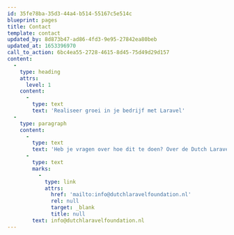 ```yaml
---
id: 35fe78ba-35d3-44a4-b514-55167c5e514c
blueprint: pages
title: Contact
template: contact
updated_by: 8d873b47-ad86-4fd3-9e95-27842ea80beb
updated_at: 1653396970
call_to_action: 6bc4ea55-2728-4615-8d45-75d49d29d157
content:
  -
    type: heading
    attrs:
      level: 1
    content:
      -
        type: text
        text: 'Realiseer groei in je bedrijf met Laravel'
  -
    type: paragraph
    content:
      -
        type: text
        text: 'Heb je vragen over hoe dit te doen? Over de Dutch Laravel Foundation? Vul dan onderstaand contactformulier in. Uiteraard kun je ook mailen naar '
      -
        type: text
        marks:
          -
            type: link
            attrs:
              href: 'mailto:info@dutchlaravelfoundation.nl'
              rel: null
              target: _blank
              title: null
        text: info@dutchlaravelfoundation.nl
---
```

